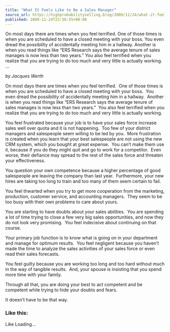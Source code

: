```yaml
---
title: "What It Feels Like to Be a Sales Manager"
source_url: https://highprobabilityselling.blog/2009/11/24/what-it-feels-like-to-be-a-sales-manager
published: 2009-11-24T22:56:55+00:00
---
```

On most days there are times when you feel terrified. One of those times is when you are scheduled to have a closed meeting with your boss. You even dread the possibility of accidentally meeting him in a hallway. Another is when you read things like “ERS Research says the average tenure of sales manages is now less than two years.” You also feel terrified when you realize that you are trying to do too much and very little is actually working. …




*by Jacques Werth*


On most days there are times when you feel terrified.  One of those times is when you are scheduled to have a closed meeting with your boss.  You even dread the possibility of accidentally meeting him in a hallway.  Another is when you read things like “ERS Research says the average tenure of sales manages is now less than two years.”  You also feel terrified when you realize that you are trying to do too much and very little is actually working.


You feel frustrated because your job is to have your sales force increase sales well over quota and it is not happening.  Too few of your district managers and salespeople seem willing to be led by you.  More frustration is created when you learn that your best salespeople are not using the new CRM system, which you bought at great expense.  You can’t make them use it, because if you do they might quit and go to work for a competitor.  Even worse, their defiance may spread to the rest of the sales force and threaten your effectiveness.


You question your own competence because a higher percentage of good salespeople are leaving the company than last year.  Furthermore, your new hires are taking too long to train and too many of them seem certain to fail.


You feel thwarted when you try to get more cooperation from the marketing, production, customer service, and accounting managers.  They seem to be too busy with their own problems to care about yours.


You are starting to have doubts about your sales abilities.  You are spending a lot of time trying to close a few very big sales opportunities, and now they do not look very promising.  You feel indecisive about continuing on that course.


Your primary job function is to know what is going on in your department and manage for optimum results.  You feel negligent because you haven’t made the time to analyze the sales activities of your sales force or even read their sales forecasts.


You feel guilty because you are working too long and too hard without much in the way of tangible results.  And, your spouse is insisting that you spend more time with your family.


Through all that, you are doing your best to act competent and be competent while trying to hide your doubts and fears.


It doesn’t have to be that way.


### Like this:

Like Loading...
